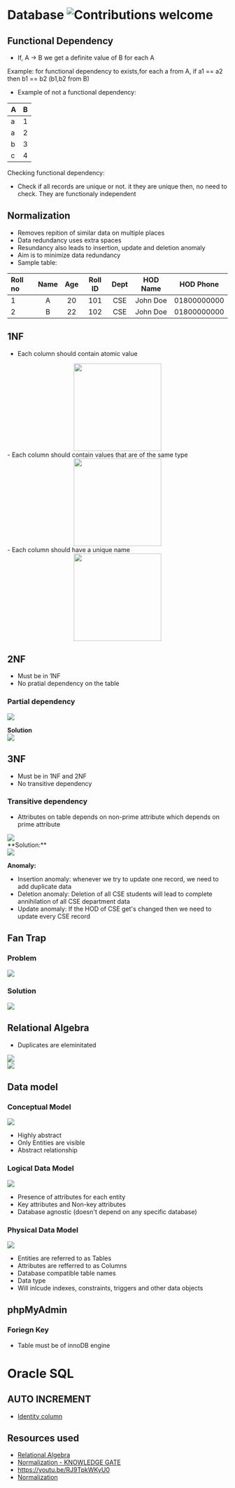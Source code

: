 # Database ![Contributions welcome](https://img.shields.io/badge/contributions-welcome-orange.svg)
## Functional Dependency
- If, A -> B we get a definite value of B for each A

Example: for functional dependency to exists,for each a from A, if a1 == a2 then b1 == b2 (b1,b2 from B)
- Example of not a functional dependency: <br />

| A | B |
| :------------- | :----------: |
| a | 1 |
| a | 2 |
| b | 3 |
| c | 4 |

Checking functional dependency:
- Check if all records are unique or not. it they are unique then, no need to check. They are functionaly independent
## Normalization
- Removes repition of similar data on multiple places
- Data redundancy uses extra spaces
- Resundancy also leads to insertion, update and deletion anomaly
- Aim is to minimize data redundancy
- Sample table: <br />

| Roll no       | Name     | Age     | Roll ID     | Dept     | HOD Name     | HOD Phone     | 
| :------------- | :----------: |  :----------: |  :----------: |  :----------: |  :----------: |  :----------: | 
|1 | A | 20 | 101  | CSE  | John Doe | 01800000000|
|2 | B | 22 | 102  | CSE  | John Doe | 01800000000|

## 1NF
- Each column should contain atomic value
<img src="img/1nf-1.png" style="width:200px;height: 200px; display:block; margin: 0 auto"> 
- Each column should contain values that are of the same type
<img src="img/1nf-2.png" style="width:200px;height: 200px; display:block; margin: 0 auto"> 
- Each column should have a unique name
<img src="img/1nf-3.png" style="width:200px;height: 200px; display:block; margin: 0 auto">

## 2NF 
- Must be in 1NF
- No pratial dependency on the table
### Partial dependency
<img src="img/2nf-1.png" style=" display:block; margin: 0 auto">

**Solution**
<img src="img/2nf-2.png" style=" display:block; margin: 0 auto">

## 3NF
- Must be in 1NF and 2NF
- No transitive dependency
### Transitive dependency
- Attributes on table depends on non-prime attribute which depends on prime attribute 
<img src="img/3nf-1.png" style=" display:block; margin: 0 auto">
**Solution:**
<img src="img/3nf-2.png" style=" display:block; margin: 0 auto">

**Anomaly:**
- Insertion anomaly: whenever we try to update one record, we need to add duplicate data
- Deletion anomaly: Deletion of all CSE students will lead to complete annihilation of all CSE department data
- Update anomaly: If the HOD of CSE get's changed then we need to update every CSE record
## Fan Trap
### Problem
<img src="img/fan-trap-1.png" style=" display:block; margin: 0 auto">

### Solution
<img src="img/fan-trap-2.png" style=" display:block; margin: 0 auto">

## Relational Algebra
- Duplicates are eleminitated

<img src="img/relational-algebra-1.png" style=" display:block; margin: 0 auto">

<img src="img/relational-algebra-2.png" style=" display:block; margin: 0 auto">


## Data model
### Conceptual Model
![](img/conceptual.png)
- Highly abstract
- Only Entities are visible
- Abstract relationship


### Logical Data Model
![](img/logical.png)
- Presence of attributes for each entity
- Key attributes and Non-key attributes
- Database agnostic (doesn't depend on any specific database)

### Physical Data Model
![](img/physical.png)
- Entities are referred to as Tables
- Attributes are refferred to as Columns
- Database compatible table names
- Data type
- Will inlcude indexes, constraints, triggers and other data objects

## phpMyAdmin
### Foriegn Key
- Table must be of innoDB engine

# Oracle SQL
## AUTO INCREMENT 
- [Identity column](https://www.oracletutorial.com/oracle-basics/oracle-identity-column/)


## Resources used
- [Relational Algebra](https://www.youtube.com/watch?v=tii7xcFilOA)
- [Normalization - KNOWLEDGE GATE](https://youtu.be/oylHRgBDfNc)
- https://youtu.be/RJ9TpkWKyU0
- [Normalization](https://www.youtube.com/playlist?list=PLLGlmW7jT-nTr1ory9o2MgsOmmx2w8FB3)
